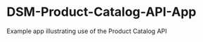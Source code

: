 DSM-Product-Catalog-API-App
===========================

Example app illustrating use of the Product Catalog API
